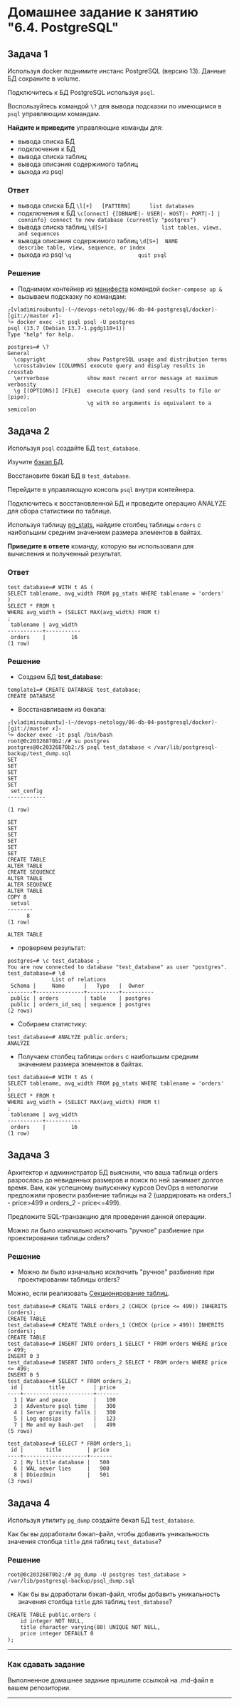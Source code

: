 # Домашнее задание к занятию "6.4. PostgreSQL"

## Задача 1

Используя docker поднимите инстанс PostgreSQL (версию 13). Данные БД сохраните в volume.

Подключитесь к БД PostgreSQL используя `psql`.

Воспользуйтесь командой `\?` для вывода подсказки по имеющимся в `psql` управляющим командам.

**Найдите и приведите** управляющие команды для:
- вывода списка БД
- подключения к БД
- вывода списка таблиц
- вывода описания содержимого таблиц
- выхода из psql

### Ответ

- вывода списка БД ```\l[+]   [PATTERN]      list databases```
- подключения к БД ```\c[onnect] {[DBNAME|- USER|- HOST|- PORT|-] | conninfo} connect to new database (currently "postgres")```
- вывода списка таблиц ```\d[S+]                 list tables, views, and sequences``` 
- вывода описания содержимого таблиц ``` \d[S+]  NAME           describe table, view, sequence, or index ```
- выхода из psql ```\q                     quit psql```

### Решение

- Поднимем контейнер из [манифеста](docker/docker-compose.yml) командой ```docker-compose up &```
- вызываем подсказку по командам:
```
┌[vladimir☮ubuntu]-(~/devops-netology/06-db-04-postgresql/docker)-[git://master ✗]-
└> docker exec -it psql psql -U postgres
psql (13.7 (Debian 13.7-1.pgdg110+1))
Type "help" for help.

postgres=# \?
General
  \copyright             show PostgreSQL usage and distribution terms
  \crosstabview [COLUMNS] execute query and display results in crosstab
  \errverbose            show most recent error message at maximum verbosity
  \g [(OPTIONS)] [FILE]  execute query (and send results to file or |pipe);
                         \g with no arguments is equivalent to a semicolon
```


## Задача 2

Используя `psql` создайте БД `test_database`.

Изучите [бэкап БД](https://github.com/netology-code/virt-homeworks/tree/master/06-db-04-postgresql/test_data).

Восстановите бэкап БД в `test_database`.

Перейдите в управляющую консоль `psql` внутри контейнера.

Подключитесь к восстановленной БД и проведите операцию ANALYZE для сбора статистики по таблице.

Используя таблицу [pg_stats](https://postgrespro.ru/docs/postgresql/12/view-pg-stats), найдите столбец таблицы `orders` 
с наибольшим средним значением размера элементов в байтах.

**Приведите в ответе** команду, которую вы использовали для вычисления и полученный результат.

### Ответ

```
test_database=# WITH t AS (
SELECT tablename, avg_width FROM pg_stats WHERE tablename = 'orders'
)
SELECT * FROM t
WHERE avg_width = (SELECT MAX(avg_width) FROM t)
;
 tablename | avg_width 
-----------+-----------
 orders    |        16
(1 row)
```

### Решение

- Создаем БД **test_database**:
```
template1=# CREATE DATABASE test_database;
CREATE DATABASE
```
- Восстанавливаем из бекапа:
```
┌[vladimir☮ubuntu]-(~/devops-netology/06-db-04-postgresql/docker)-[git://master ✗]-
└> docker exec -it psql /bin/bash          
root@0c20326870b2:/# su postgres
postgres@0c20326870b2:/$ psql test_database < /var/lib/postgresql-backup/test_dump.sql 
SET
SET
SET
SET
SET
 set_config 
------------
 
(1 row)

SET
SET
SET
SET
SET
SET
CREATE TABLE
ALTER TABLE
CREATE SEQUENCE
ALTER TABLE
ALTER SEQUENCE
ALTER TABLE
COPY 8
 setval 
--------
      8
(1 row)

ALTER TABLE
```
- проверяем результат:
```
postgres=# \c test_database ;
You are now connected to database "test_database" as user "postgres".
test_database=# \d
              List of relations
 Schema |     Name      |   Type   |  Owner   
--------+---------------+----------+----------
 public | orders        | table    | postgres
 public | orders_id_seq | sequence | postgres
(2 rows)
```

- Собираем статистику:
```
test_database=# ANALYZE public.orders;
ANALYZE
```
- Получаем столбец таблицы `orders` с наибольшим средним значением размера элементов в байтах.

```
test_database=# WITH t AS (
SELECT tablename, avg_width FROM pg_stats WHERE tablename = 'orders'
)
SELECT * FROM t
WHERE avg_width = (SELECT MAX(avg_width) FROM t)
;
 tablename | avg_width 
-----------+-----------
 orders    |        16
(1 row)
```

## Задача 3

Архитектор и администратор БД выяснили, что ваша таблица orders разрослась до невиданных размеров и
поиск по ней занимает долгое время. Вам, как успешному выпускнику курсов DevOps в нетологии предложили
провести разбиение таблицы на 2 (шардировать на orders_1 - price>499 и orders_2 - price<=499).

Предложите SQL-транзакцию для проведения данной операции.

Можно ли было изначально исключить "ручное" разбиение при проектировании таблицы orders?

### Решение

- Можно ли было изначально исключить "ручное" разбиение при проектировании таблицы orders?

Можно, если реализовать [Секционирование таблиц](https://postgrespro.ru/docs/postgresql/10/ddl-partitioning).


```
test_database=# CREATE TABLE orders_2 (CHECK (price <= 499)) INHERITS (orders);
CREATE TABLE
test_database=# CREATE TABLE orders_1 (CHECK (price > 499)) INHERITS (orders);
CREATE TABLE
test_database=# INSERT INTO orders_1 SELECT * FROM orders WHERE price > 499;
INSERT 0 3
test_database=# INSERT INTO orders_2 SELECT * FROM orders WHERE price <= 499;
INSERT 0 5
test_database=# SELECT * FROM orders_2;
 id |        title         | price 
----+----------------------+-------
  1 | War and peace        |   100
  3 | Adventure psql time  |   300
  4 | Server gravity falls |   300
  5 | Log gossips          |   123
  7 | Me and my bash-pet   |   499
(5 rows)

test_database=# SELECT * FROM orders_1;
 id |       title        | price 
----+--------------------+-------
  2 | My little database |   500
  6 | WAL never lies     |   900
  8 | Dbiezdmin          |   501
(3 rows)
```



## Задача 4

Используя утилиту `pg_dump` создайте бекап БД `test_database`.

Как бы вы доработали бэкап-файл, чтобы добавить уникальность значения столбца `title` для таблиц `test_database`?

### Решение
```
root@0c20326870b2:/# pg_dump -U postgres test_database > /var/lib/postgresql-backup/psql_dump.sql
```

- Как бы вы доработали бэкап-файл, чтобы добавить уникальность значения столбца `title` для таблиц `test_database`?

```
CREATE TABLE public.orders (
    id integer NOT NULL,
    title character varying(80) UNIQUE NOT NULL,
    price integer DEFAULT 0
);
```
---

### Как cдавать задание

Выполненное домашнее задание пришлите ссылкой на .md-файл в вашем репозитории.

---
